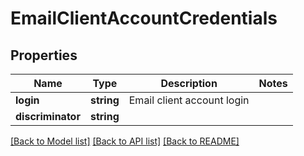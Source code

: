 # EmailClientAccountCredentials

## Properties
Name | Type | Description | Notes
------------ | ------------- | ------------- | -------------
**login** | **string** | Email client account login | 
**discriminator** | **string** |  | 



[[Back to Model list]](README.md#documentation-for-models) [[Back to API list]](README.md#documentation-for-api-endpoints) [[Back to README]](README.md)


